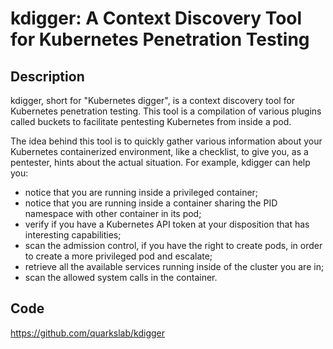 # kdigger: A Context Discovery Tool for Kubernetes Penetration Testing

## Description
kdigger, short for "Kubernetes digger", is a context discovery tool for Kubernetes penetration testing. This tool is a compilation of various plugins called buckets to facilitate pentesting Kubernetes from inside a pod.

The idea behind this tool is to quickly gather various information about your Kubernetes containerized environment, like a checklist, to give you, as a pentester, hints about the actual situation. For example, kdigger can help you:
- notice that you are running inside a privileged container;
- notice that you are running inside a container sharing the PID namespace with other container in its pod;
- verify if you have a Kubernetes API token at your disposition that has interesting capabilities;
- scan the admission control, if you have the right to create pods, in order to create a more privileged pod and escalate;
- retrieve all the available services running inside of the cluster you are in;
- scan the allowed system calls in the container.

## Code
https://github.com/quarkslab/kdigger
